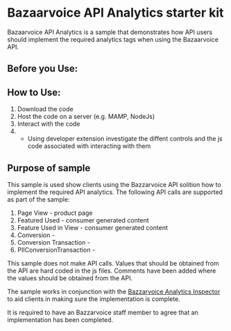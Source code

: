 Bazaarvoice API Analytics starter kit
================

Bazaarvoice API Analytics is a sample that demonstrates how API users should implement the required analytics tags when using the Bazaarvoice API. 

Before you Use:
----------------



How to Use:
----------------

1. Download the code
2. Host the code on a server (e.g. MAMP, NodeJs)
3. Interact with the code 
4. - Using developer extension investigate the diffent controls and the js code associated with interacting with them

Purpose of sample 
----------------

This sample is used show clients using the Bazzarvoice API solition how to implement the required API analytics. The following API calls are supported as part of the sample: 

1. Page View - product page
2. Featured Used - consumer generated content
3. Feature Used in View - consumer generated content
4. Conversion -
5. Conversion Transaction -
6. PIIConversionTransaction -

This sample does not make API calls. Values that should be obtained from the API are hard coded in the js files. Comments have been added where the values should be obtained from the API. 

The sample works in conjunction with the [Bazzarvoice Analytics Inspector](https://github.com/bazaarvoice/magpie-inspector/) to aid clients in making sure the implementation is complete. 

It is required to have an Bazzarvoice staff member to agree that an implementation has been completed.  

